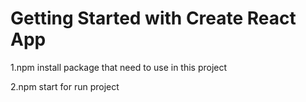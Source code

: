 # Getting Started with Create React App

1.npm install package that need to use in this project

2.npm start for run project
